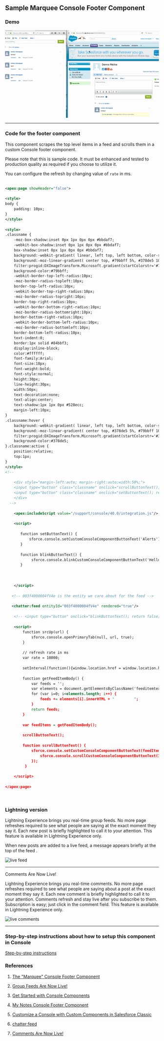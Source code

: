 ## Sample Marquee Console Footer Component


### Demo

![Demo](img/chatter-live-feed-1.gif)


------
### Code for the footer component

This component scrapes the top level items in a feed and scrolls them in a custom Console footer component.

Please note that this is sample code. It must be enhanced and tested to production quality as required if you choose to utilize it.

You can configure the refresh by changing  value of ```rate``` in ms.


```xml

<apex:page showHeader="false">

<style>
body {
    padding: 10px;
}
</style>

<style>
.classname {
    -moz-box-shadow:inset 0px 1px 0px 0px #bbdaf7;
    -webkit-box-shadow:inset 0px 1px 0px 0px #bbdaf7;
    box-shadow:inset 0px 1px 0px 0px #bbdaf7;
    background:-webkit-gradient( linear, left top, left bottom, color-stop(0.05, #79bbff), color-stop(1, #378de5) );
    background:-moz-linear-gradient( center top, #79bbff 5%, #378de5 100% );
    filter:progid:DXImageTransform.Microsoft.gradient(startColorstr='#79bbff', endColorstr='#378de5');
    background-color:#79bbff;
    -webkit-border-top-left-radius:10px;
    -moz-border-radius-topleft:10px;
    border-top-left-radius:10px;
    -webkit-border-top-right-radius:10px;
    -moz-border-radius-topright:10px;
    border-top-right-radius:10px;
    -webkit-border-bottom-right-radius:10px;
    -moz-border-radius-bottomright:10px;
    border-bottom-right-radius:10px;
    -webkit-border-bottom-left-radius:10px;
    -moz-border-radius-bottomleft:10px;
    border-bottom-left-radius:10px;
    text-indent:0;
    border:1px solid #84bbf3;
    display:inline-block;
    color:#ffffff;
    font-family:Arial;
    font-size:10px;
    font-weight:bold;
    font-style:normal;
    height:30px;
    line-height:30px;
    width:50px;
    text-decoration:none;
    text-align:center;
    text-shadow:1px 1px 0px #528ecc;
    margin-left:10px;
}
.classname:hover {
    background:-webkit-gradient( linear, left top, left bottom, color-stop(0.05, #378de5), color-stop(1, #79bbff) );
    background:-moz-linear-gradient( center top, #378de5 5%, #79bbff 100% );
    filter:progid:DXImageTransform.Microsoft.gradient(startColorstr='#378de5', endColorstr='#79bbff');
    background-color:#378de5;
}.classname:active {
    position:relative;
    top:1px;
}
</style>
<!--

    <div style="margin-left:auto; margin-right:auto;width:50%;">
    <input type="button" class="classname" onclick="scrollButtonText(); return false;" value="Start" />
    <input type="button" class="classname" onclick="setButtonText(); return false;" value="Stop" />
    </div>
  -->
  
    <apex:includeScript value="/support/console/40.0/integration.js"/>

    <script>
   
       function setButtonText() {
           sforce.console.setCustomConsoleComponentButtonText('Alerts');         
       }
       
       function blinkButtonText() {
            sforce.console.blinkCustomConsoleComponentButtonText('Hello World', 3000);
       }              
    
    
    
    </script>
    
   <!-- 003f4000004fV4e is the entity we care about for the feed -->    
  
   <chatter:feed entityId="003f4000004fV4e" rendered="true"/>
   
    <!-- <input type="button" onclick="blinkButtonText(); return false;" value="Blink Button Text" /> -->
     
    <script>
        function srcUp(url) {
            sforce.console.openPrimaryTab(null, url, true);
        }
       
        // refresh rate in ms 
        var rate = 10000;
        
        setInterval(function(){window.location.href = window.location.href;},rate);
         
        function getFeedItemBody() {
            var feeds = '';
            var elements = document.getElementsByClassName('feeditemtext');
            for (var i=0; i<elements.length; i++) {                
                feeds += elements[i].innerHTML + "         ";
            }
            return feeds;
        }        
        
        var feedItems = getFeedItemBody();

        scrollButtonText();       
                
        function scrollButtonText() {                   
            sforce.console.setCustomConsoleComponentButtonText(feedItems, function() {
                sforce.console.scrollCustomConsoleComponentButtonText(150, 5, true, function(result){});            
            });
         }
       
    </script>

</apex:page>




```
### Lightning version

Lightning Experience brings you real-time group feeds. No more page refreshes required to see what people are saying at the exact moment they say it. Each new post is briefly highlighted to call it to your attention. This feature is available in Lightning Experience only.

When new posts are added to a live feed, a message appears briefly at the top of the feed .

![live feed](https://releasenotes.docs.salesforce.com/en-us/winter17/release-notes/release_notes/images/lex_chatter_live_feed_pill.png)

------

Comments Are Now Live!

Lightning Experience brings you real-time comments. No more page refreshes required to see what people are saying about a post at the exact moment they say it. Each new comment is briefly highlighted to call it to your attention. Comments refresh and stay live after you subscribe to them. Subscription is easy; just click in the comment field. This feature is available in Lightning Experience only.



![live comments](https://releasenotes.docs.salesforce.com/en-us/winter17/release-notes/release_notes/images/rn_204_chatter_livecomment.png)


-----
### Step-by-step instructions about how to setup this component in Console

[Step-by-step instructions](./steps.md)


### References

1. [The "Marquee" Console Footer Component](https://developer.salesforce.com/page/The_%22Marquee%22_Console_Footer_Component)

2. [Group Feeds Are Now Live!](https://releasenotes.docs.salesforce.com/en-us/winter17/release-notes/rn_chatter_lex_live_feeds.htm)

3. [Get Started with Console Components](https://trailhead.salesforce.com/en/modules/service_components/units/service_components_comfortable)

4. [My Notes Console Footer Component](https://developer.salesforce.com/page/The_%22My_Notes%22_Console_Footer_Component)

5. [Customize a Console with Custom Components in Salesforce Classic](https://portal2dev-dreamevent.cs61.force.com/articleView?id=console2_components_overview.htm&type=5)

6. [chatter:feed](https://developer.salesforce.com/docs/atlas.en-us.pages.meta/pages/pages_compref_chatter_feed.htm)

7. [Comments Are Now Live!](https://releasenotes.docs.salesforce.com/en-us/winter17/release-notes/rn_chatter_lex_live_comments.htm)
